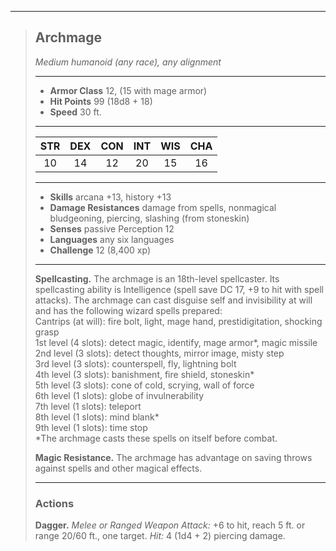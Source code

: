 ***
> ## Archmage
> *Medium humanoid (any race), any alignment*
> 
> ***
> 
> - **Armor Class** 12, (15 with mage armor)
> - **Hit Points** 99 (18d8 + 18)
> - **Speed** 30 ft.
> 
> ***
> 
> |STR|DEX|CON|INT|WIS|CHA|
> |:---:|:---:|:---:|:---:|:---:|:---:|
> |10|14|12|20|15|16|
> 
> ***
> 
> - **Skills** arcana +13, history +13
> - **Damage Resistances** damage from spells, nonmagical bludgeoning, piercing, slashing (from stoneskin)
> - **Senses** passive Perception 12
> - **Languages** any six languages
> - **Challenge** 12 (8,400 xp)
> 
> ***
> 
> **Spellcasting.** The archmage is an 18th-level spellcaster. Its spellcasting ability is Intelligence (spell save DC 17, +9 to hit with spell attacks). The archmage can cast disguise self and invisibility at will and has the following wizard spells prepared:  
> Cantrips (at will): fire bolt, light, mage hand, prestidigitation, shocking grasp  
> 1st level (4 slots): detect magic, identify, mage armor*, magic missile  
> 2nd level (3 slots): detect thoughts, mirror image, misty step  
> 3rd level (3 slots): counterspell, fly, lightning bolt  
> 4th level (3 slots): banishment, fire shield, stoneskin*  
> 5th level (3 slots): cone of cold, scrying, wall of force  
> 6th level (1 slots): globe of invulnerability  
> 7th level (1 slots): teleport  
> 8th level (1 slots): mind blank*  
> 9th level (1 slots): time stop  
> *The archmage casts these spells on itself before combat.
> 
> **Magic Resistance.** The archmage has advantage on saving throws against spells and other magical effects.
> 
> ***
> 
> ### Actions
> **Dagger.** *Melee or Ranged Weapon Attack:* +6 to hit, reach 5 ft. or range 20/60 ft., one target. *Hit:* 4 (1d4 + 2) piercing damage.